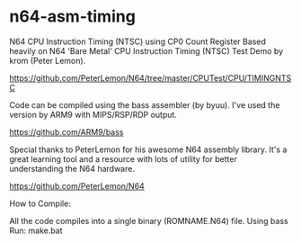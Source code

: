 # n64-asm-timing

N64 CPU Instruction Timing (NTSC) using CP0 Count Register
Based heavily on N64 'Bare Metal' CPU Instruction Timing (NTSC) Test Demo by krom (Peter Lemon).

https://github.com/PeterLemon/N64/tree/master/CPUTest/CPU/TIMINGNTSC


Code can be compiled using the bass assembler (by byuu).
I've used the version by ARM9 with MIPS/RSP/RDP output.

https://github.com/ARM9/bass


Special thanks to PeterLemon for his awesome N64 assembly library. It's a great learning tool and
a resource with lots of utility for better understanding the N64 hardware.

https://github.com/PeterLemon/N64


How to Compile:

All the code compiles into a single binary (ROMNAME.N64) file.
Using bass Run: make.bat

